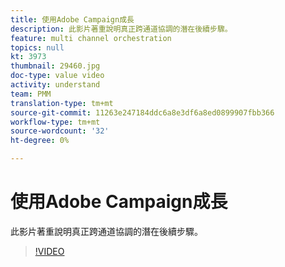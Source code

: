 ```yaml
---
title: 使用Adobe Campaign成長
description: 此影片著重說明真正跨通道協調的潛在後續步驟。
feature: multi channel orchestration
topics: null
kt: 3973
thumbnail: 29460.jpg
doc-type: value video
activity: understand
team: PMM
translation-type: tm+mt
source-git-commit: 11263e247184ddc6a8e3df6a8ed0899907fbb366
workflow-type: tm+mt
source-wordcount: '32'
ht-degree: 0%

---
```



# 使用Adobe Campaign成長

此影片著重說明真正跨通道協調的潛在後續步驟。

>[!VIDEO](https://video.tv.adobe.com/v/29460?quality=12)

